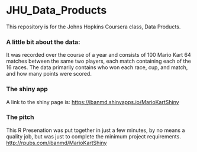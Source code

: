 # JHU_Data_Products

This repository is for the Johns Hopkins Coursera class, Data Products. 

### A little bit about the data:
It was recorded over the course of a year and consists of 100 Mario Kart 64 matches between the same two players, each match containing each of the 16 races.  The data primarily contains who won each race, cup, and match, and how many points were scored.

### The shiny app
A link to the shiny page is: https://ibanmd.shinyapps.io/MarioKartShiny

### The pitch
This R Presenation was put together in just a few minutes, by no means a quality job, but was just to complete the minimum project requirements.
http://rpubs.com/ibanmd/MarioKartShiny